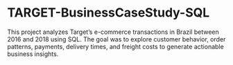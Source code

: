# TARGET-BusinessCaseStudy-SQL
This project analyzes Target’s e-commerce transactions in Brazil between 2016 and 2018 using SQL. The goal was to explore customer behavior, order patterns, payments, delivery times, and freight costs to generate actionable business insights.
